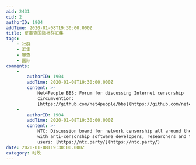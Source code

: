 ```yaml
---
aid: 2431
cid: 2
authorID: 1904
addTime: 2020-01-08T19:30:00.000Z
title: 反审查国际社群汇集
tags:
    - 社群
    - 汇集
    - 审查
    - 国际
comments:
    -
        authorID: 1904
        addTime: 2020-01-08T19:30:00.000Z
        content: >-
            Net4People BBS: Forum for discussing Internet censorship
            circumvention:
            [https://github.com/net4people/bbs](https://github.com/net4people/bbs)
    -
        authorID: 1904
        addTime: 2020-01-08T19:30:00.000Z
        content: >-
            NTC: Discussion board for network censorship all around the world,
            with anti-censorship software developers, researchers and tech-savvy
            users: [https://ntc.party/](https://ntc.party/)
date: 2020-01-08T19:30:00.000Z
category: 时政
---
```




